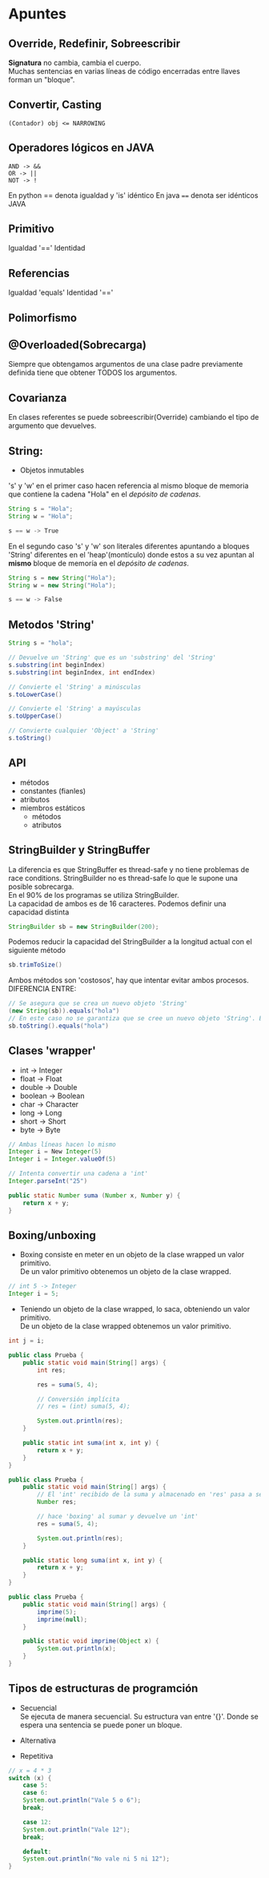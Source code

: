 # Apuntes
## Override, Redefinir, Sobreescribir
**Signatura** no cambia, cambia el cuerpo.  
Muchas sentencias en varias líneas de código encerradas entre llaves forman un "bloque".
## Convertir, Casting
<code>(Contador) obj <= NARROWING</code>
## Operadores lógicos en JAVA
    AND -> &&
    OR -> ||
    NOT -> !
En python == denota igualdad y 'is' idéntico
En java <code>==</code> denota ser idénticos
JAVA

## Primitivo
Igualdad '=='
Identidad
## Referencias
Igualdad 'equals'
Identidad '=='

## Polimorfismo

## @Overloaded(Sobrecarga)

Siempre que obtengamos argumentos de una clase padre previamente definida tiene que obtener TODOS los argumentos.

## Covarianza
En clases referentes se puede sobreescribir(Override) cambiando el tipo de argumento que devuelves.

## String:
- Objetos inmutables  

's' y 'w' en el primer caso hacen referencia al mismo bloque de memoria que contiene la cadena "Hola" en el *depósito de cadenas*.
```java
String s = "Hola";
String w = "Hola";

s == w -> True
```
En el segundo caso 's' y 'w' son literales diferentes apuntando a bloques 'String' diferentes en el 'heap'(montículo) donde estos a su vez apuntan al **mismo** bloque de memoría en el *depósito de cadenas*.
```java
String s = new String("Hola");
String w = new String("Hola");

s == w -> False
```
## Metodos 'String'

```java
String s = "hola";

// Devuelve un 'String' que es un 'substring' del 'String'
s.substring​(int beginIndex)
s.substring​(int beginIndex, int endIndex)

// Convierte el 'String' a minúsculas
s.toLowerCase()

// Convierte el 'String' a mayúsculas
s.toUpperCase()

// Convierte cualquier 'Object' a 'String'
s.toString()
```

## API
- métodos
- constantes (fianles)
- atributos
- miembros estáticos
    - métodos
    - atributos

## StringBuilder y StringBuffer
La diferencia es que StringBuffer es thread-safe y no tiene problemas de race conditions. StringBuilder no es thread-safe lo que le supone una posible sobrecarga.  
En el 90% de los programas se utiliza StringBuilder.  
La capacidad de ambos es de 16 caracteres. Podemos definir una capacidad distinta
```java
StringBuilder sb = new StringBuilder(200);
```
Podemos reducir la capacidad del StringBuilder a la longitud actual con el siguiente método
```java
sb.trimToSize()
```
Ambos métodos son 'costosos', hay que intentar evitar ambos procesos.  
DIFERENCIA ENTRE:
```java
// Se asegura que se crea un nuevo objeto 'String'
(new String(sb)).equals("hola")
// En este caso no se garantiza que se cree un nuevo objeto 'String'. Es posible que en String pool hubiera ya una cadena que coincidiera con la cadena 'sb' no creando un nuevo 'String'
sb.toString().equals("hola")
```

## Clases 'wrapper'
- int -> Integer
- float -> Float
- double -> Double
- boolean -> Boolean
- char -> Character
- long -> Long
- short -> Short
- byte -> Byte

```java
// Ambas líneas hacen lo mismo
Integer i = New Integer(5)
Integer i = Integer.valueOf(5)
```
```java
// Intenta convertir una cadena a 'int'
Integer.parseInt("25")
```
```java
public static Number suma (Number x, Number y) {
    return x + y;
}
```
## Boxing/unboxing
- Boxing consiste en meter en un objeto de la clase wrapped un valor primitivo.  
De un valor primitivo obtenemos un objeto de la clase wrapped.
```java
// int 5 -> Integer
Integer i = 5;
```
- Teniendo un objeto de la clase wrapped, lo saca, obteniendo un valor primitivo.  
De un objeto de la clase wrapped obtenemos un valor primitivo.
```java
int j = i;
```

```java
public class Prueba {
    public static void main(String[] args) {
        int res;

        res = suma(5, 4);

        // Conversión implícita
        // res = (int) suma(5, 4);

        System.out.println(res);
    }

    public static int suma(int x, int y) {
        return x + y;
    }
}
```
```java
public class Prueba {
    public static void main(String[] args) {
        // El 'int' recibido de la suma y almacenado en 'res' pasa a ser 'Number'
        Number res;

        // hace 'boxing' al sumar y devuelve un 'int'
        res = suma(5, 4);

        System.out.println(res);
    }

    public static long suma(int x, int y) {
        return x + y;
    }
}
```
```java
public class Prueba {
    public static void main(String[] args) {
        imprime(5);
        imprime(null);
    }

    public static void imprime(Object x) {
        System.out.println(x);
    }
}
```
## Tipos de estructuras de programción
- Secuencial  
Se ejecuta de manera secuencial. Su estructura van entre '{}'.
Donde se espera una sentencia se puede poner un bloque.
- Alternativa

- Repetitiva

```java
// x = 4 * 3
switch (x) {
    case 5:
    case 6:
    System.out.println("Vale 5 o 6");
    break;

    case 12:
    System.out.println("Vale 12");
    break;

    default:
    System.out.println("No vale ni 5 ni 12");
}
```